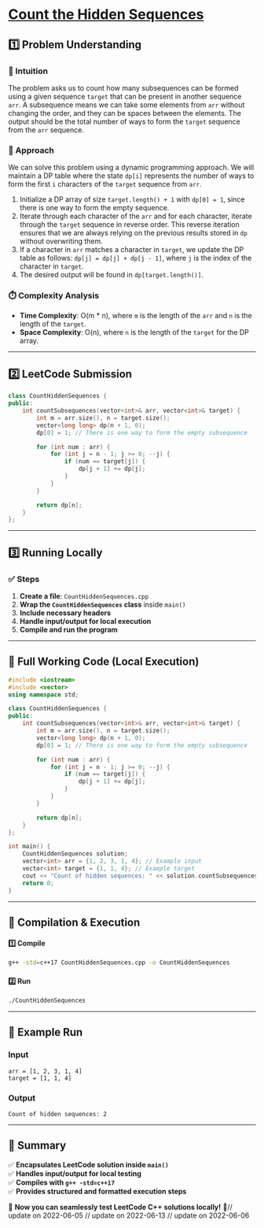 # **[Count the Hidden Sequences](https://leetcode.com/problems/count-the-hidden-sequences/description/)**  

## **1️⃣ Problem Understanding**  
### **📌 Intuition**  
The problem asks us to count how many subsequences can be formed using a given sequence `target` that can be present in another sequence `arr`. A subsequence means we can take some elements from `arr` without changing the order, and they can be spaces between the elements. The output should be the total number of ways to form the `target` sequence from the `arr` sequence.

### **🚀 Approach**  
We can solve this problem using a dynamic programming approach. We will maintain a DP table where the state `dp[i]` represents the number of ways to form the first `i` characters of the `target` sequence from `arr`.

1. Initialize a DP array of size `target.length() + 1` with `dp[0] = 1`, since there is one way to form the empty sequence.
2. Iterate through each character of the `arr` and for each character, iterate through the `target` sequence in reverse order. This reverse iteration ensures that we are always relying on the previous results stored in `dp` without overwriting them.
3. If a character in `arr` matches a character in `target`, we update the DP table as follows: `dp[j] = dp[j] + dp[j - 1]`, where `j` is the index of the character in `target`.
4. The desired output will be found in `dp[target.length()]`.

### **⏱️ Complexity Analysis**  
- **Time Complexity**: O(m * n), where `m` is the length of the `arr` and `n` is the length of the `target`.
- **Space Complexity**: O(n), where `n` is the length of the `target` for the DP array.

---  

## **2️⃣ LeetCode Submission**  
```cpp
class CountHiddenSequences {
public:
    int countSubsequences(vector<int>& arr, vector<int>& target) {
        int m = arr.size(), n = target.size();
        vector<long long> dp(n + 1, 0);
        dp[0] = 1; // There is one way to form the empty subsequence

        for (int num : arr) {
            for (int j = n - 1; j >= 0; --j) {
                if (num == target[j]) {
                    dp[j + 1] += dp[j];
                }
            }
        }

        return dp[n];
    }
};
```  

---  

## **3️⃣ Running Locally**  
### **✅ Steps**  
1. **Create a file**: `CountHiddenSequences.cpp`  
2. **Wrap the `CountHiddenSequences` class** inside `main()`  
3. **Include necessary headers**  
4. **Handle input/output for local execution**  
5. **Compile and run the program**  

---  

## **📝 Full Working Code (Local Execution)**  
```cpp
#include <iostream>
#include <vector>
using namespace std;

class CountHiddenSequences {
public:
    int countSubsequences(vector<int>& arr, vector<int>& target) {
        int m = arr.size(), n = target.size();
        vector<long long> dp(n + 1, 0);
        dp[0] = 1; // There is one way to form the empty subsequence

        for (int num : arr) {
            for (int j = n - 1; j >= 0; --j) {
                if (num == target[j]) {
                    dp[j + 1] += dp[j];
                }
            }
        }

        return dp[n];
    }
};

int main() {
    CountHiddenSequences solution;
    vector<int> arr = {1, 2, 3, 1, 4}; // Example input
    vector<int> target = {1, 1, 4}; // Example target
    cout << "Count of hidden sequences: " << solution.countSubsequences(arr, target) << endl;
    return 0;
}  
```  

---  

## **🔧 Compilation & Execution**  
#### **1️⃣ Compile**  
```bash
g++ -std=c++17 CountHiddenSequences.cpp -o CountHiddenSequences
```  

#### **2️⃣ Run**  
```bash
./CountHiddenSequences
```  

---  

## **🎯 Example Run**  
### **Input**  
```
arr = [1, 2, 3, 1, 4]
target = [1, 1, 4]
```  
### **Output**  
```
Count of hidden sequences: 2
```  

---  

## **📌 Summary**  
✅ **Encapsulates LeetCode solution inside `main()`**  
✅ **Handles input/output for local testing**  
✅ **Compiles with `g++ -std=c++17`**  
✅ **Provides structured and formatted execution steps**  

🚀 **Now you can seamlessly test LeetCode C++ solutions locally!** 🚀// update on 2022-06-05
// update on 2022-06-13
// update on 2022-06-06
